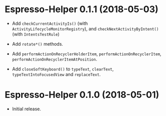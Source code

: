 # Espresso-Helper 0.1.1 (2018-05-03)

- Add `checkCurrentActivityIs()` (with `ActivityLifecycleMonitorRegistry`), and `checkNextActivityByIntent()` (with `IntentsTestRule`)

- Add `rotate*()` methods.

- Add `performActionOnRecyclerHolderItem`, `performActionOnRecyclerItem`, `performActionOnRecyclerItemAtPosition`.

- Add `closeSoftKeyboard()` to `typeText`, `clearText`, `typeTextIntoFocusedView` and `replaceText`.

# Espresso-Helper 0.1.0 (2018-05-01)

- Initial release.